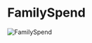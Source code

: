 # FamilySpend
![FamilySpend](https://user-images.githubusercontent.com/54863392/232093781-53c597c1-fcd7-402f-be36-4bb2dc6063c0.png)
